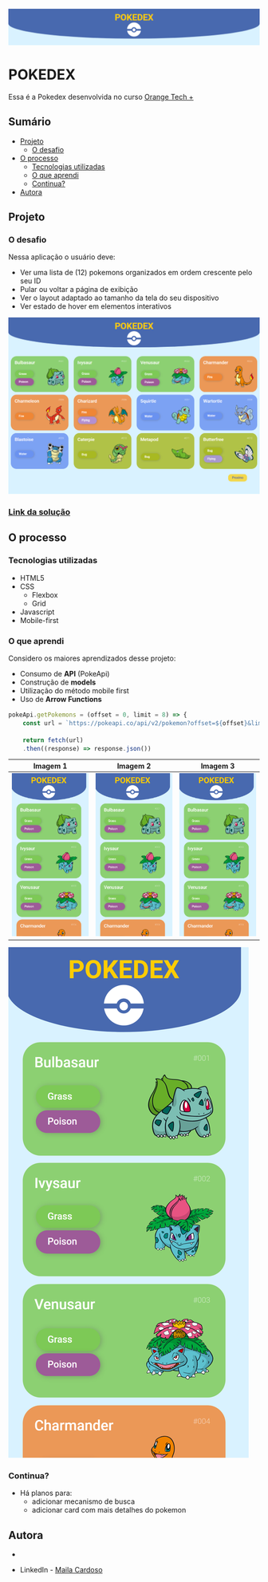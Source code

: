![](./assets/images/header.png)

# POKEDEX

Essa é a Pokedex desenvolvida no curso [Orange Tech +](https://www.dio.me/bootcamp/orange-tech?ref=CG)

## Sumário

 - [Projeto](#projeto)
    - [O desafio](#o-desafio)
  - [O processo](#o-processo)
    - [Tecnologias utilizadas](#tecnologias-utilizadas)
    - [O que aprendi](#o-que-aprendi)
    - [Continua?](#continua)
  - [Autora](#autora)

## Projeto

### O desafio

Nessa aplicação o usuário deve:

- Ver uma lista de (12) pokemons organizados em ordem crescente pelo seu ID
- Pular ou voltar a página de exibição
- Ver o layout adaptado ao tamanho da tela do seu dispositivo
- Ver estado de hover em elementos interativos

![](./assets/images/desktop.png)

### [Link da solução](https://mailacss.netlify.app/pokedex/)

## O processo

### Tecnologias utilizadas

- HTML5
- CSS
  - Flexbox
  - Grid
- Javascript
- Mobile-first

### O que aprendi

Considero os maiores aprendizados desse projeto:

- Consumo de **API** (PokeApi)
- Construção de **models**
- Utilização do método mobile first
- Uso de **Arrow Functions**

```javascript
pokeApi.getPokemons = (offset = 0, limit = 8) => {
    const url = `https://pokeapi.co/api/v2/pokemon?offset=${offset}&limit=${limit}` 

    return fetch(url)
    .then((response) => response.json())
```
| Imagem 1 | Imagem 2 | Imagem 3 |
|----------|----------|----------|
| ![](./assets/images/mobile.png) |  ![](./assets/images/mobile.png) | ![](./assets/images/mobile.png) |
  
![](./assets/images/mobile.png)

### Continua?

- Há planos para:
  - adicionar mecanismo de busca
  - adicionar card com mais detalhes do pokemon

## Autora
 - [<img src="https://avatars.githubusercontent.com/u/73539084?v=4" alt="" width=115> ](https://github.com/mailacss)

- LinkedIn - [Maila Cardoso](https://www.linkedin.com/in/maila-cssantos/)

